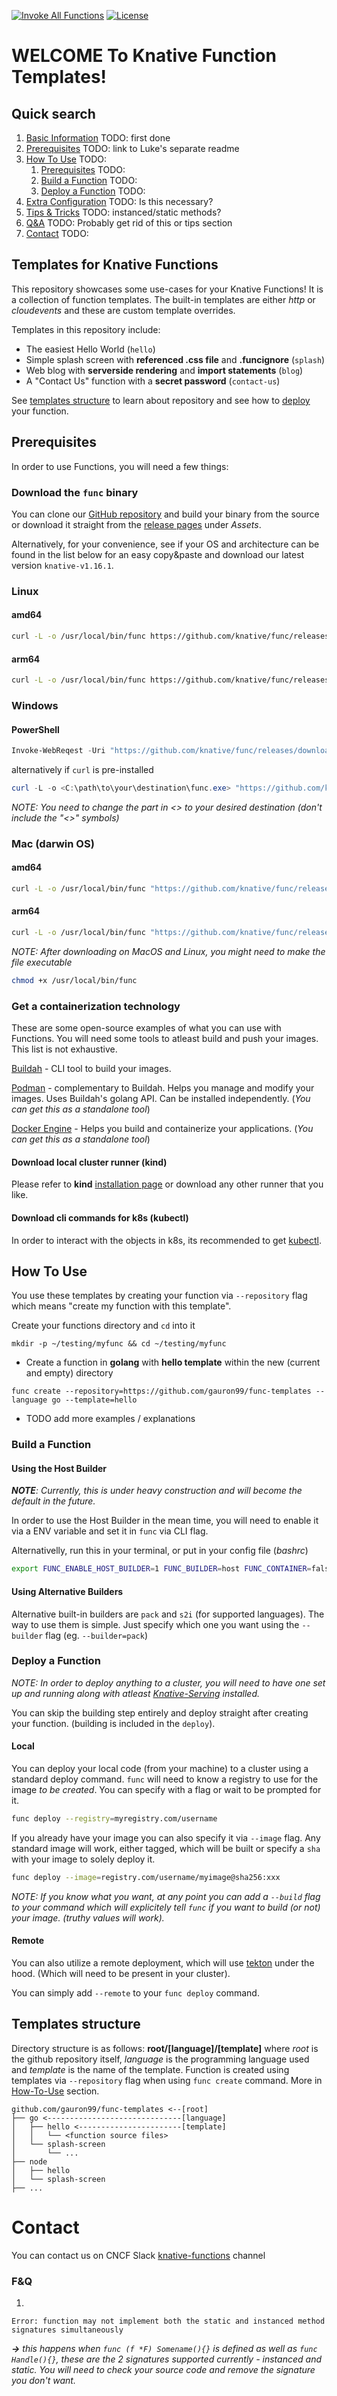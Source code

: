 [![Invoke All Functions](https://github.com/gauron99/func-templates/actions/workflows/invoke-all.yaml/badge.svg)](https://github.com/gauron99/func-templates/actions/workflows/invoke-all.yaml)
[![License](https://img.shields.io/github/license/gauron99/func-templates)](https://github.com/gauron99/func-templates/blob/main/LICENSE)

# WELCOME To Knative Function Templates!

## Quick search

1. [Basic Information](#templates-for-knative-functions) TODO: first done
2. [Prerequisites](#prerequisites) TODO: link to Luke's separate readme
3. [How To Use](#how-to-use) TODO:
    1. [Prerequisites](#prerequisites) TODO:
    2. [Build a Function](#build-a-function) TODO:
    3. [Deploy a Function](#deploy-a-function) TODO:
4. [Extra Configuration]() TODO: Is this necessary?
5. [Tips & Tricks]() TODO: instanced/static methods?
6. [Q&A]() TODO: Probably get rid of this or tips section 
7. [Contact](#contact) TODO:

## Templates for Knative Functions
This repository showcases some use-cases for your Knative Functions!
It is a collection of function templates. The built-in templates
are either *http* or *cloudevents* and these are custom template overrides.

Templates in this repository include:
- The easiest Hello World (`hello`)
- Simple splash screen with **referenced .css file** and **.funcignore** (`splash`)
- Web blog with **serverside rendering** and **import statements** (`blog`)
- A "Contact Us" function with a **secret password** (`contact-us`)

See [templates structure](#templates-structure) to learn about repository and
see how to [deploy](#deploy-a-function) your function.

## Prerequisites
In order to use Functions, you will need a few things:

### Download the `func` binary
You can clone our [GitHub repository](https://github.com/knative/func/) and 
build your binary from the source or download it straight from the
[release pages](https://github.com/knative/func/releases) under *Assets*.

Alternatively, for your convenience, see if your OS and architecture can be
found in the list below for an easy copy&paste and download our latest version
`knative-v1.16.1`.

### Linux

#### amd64
```bash
curl -L -o /usr/local/bin/func https://github.com/knative/func/releases/download/knative-v1.16.1/func_linux_amd64
```

#### arm64
```bash
curl -L -o /usr/local/bin/func https://github.com/knative/func/releases/download/knative-v1.16.1/func_linux_arm64
```

### Windows

#### PowerShell
```powershell
Invoke-WebReqest -Uri "https://github.com/knative/func/releases/download/knative-v1.16.1/func_windows_amd64.exe" -OutFile <"C:\path\to\your\destination\func.exe">
```
alternatively if `curl` is pre-installed
```powershell
curl -L -o <C:\path\to\your\destination\func.exe> "https://github.com/knative/func/releases/download/knative-v1.16.1/func_windows_amd64.exe" 
```
*NOTE: You need to change the part in <> to your desired destination*
*(don't include the "<>" symbols)*
### Mac (darwin OS)

#### amd64

```sh
curl -L -o /usr/local/bin/func "https://github.com/knative/func/releases/download/knative-v1.16.1/func_darwin_amd64"
```

#### arm64

```sh
curl -L -o /usr/local/bin/func "https://github.com/knative/func/releases/download/knative-v1.16.1/func_darwin_arm64"
```

*NOTE: After downloading on MacOS and Linux, you might need to make the file
executable*

```sh
chmod +x /usr/local/bin/func
```

### Get a containerization technology
These are some open-source examples of what you can use with Functions. You will
need some tools to atleast build and push your images. This list is not exhaustive.

[Buildah](https://github.com/containers/buildah/blob/main/install.md) - CLI tool
to build your images.

[Podman](https://podman.io/docs/installation#installing-on-linux) - complementary
to Buildah. Helps you manage and modify your images. Uses Buildah's golang API.
Can be installed independently. (*You can get this as a standalone tool*)

[Docker Engine](https://docs.docker.com/engine/install/) - Helps you build and 
containerize your applications. (*You can get this as a standalone tool*)

#### Download local cluster runner (kind)
Please refer to **kind**
[installation page](https://kind.sigs.k8s.io/docs/user/quick-start/#installation)
or download any other runner that you like.
#### Download cli commands for k8s (kubectl)
In order to interact with the objects in k8s, its recommended to get
[kubectl](https://kubernetes.io/docs/tasks/tools/).

## How To Use
You use these templates by creating your function via `--repository` flag which
means "create my function with this template".

Create your functions directory and `cd` into it

```
mkdir -p ~/testing/myfunc && cd ~/testing/myfunc
```

- Create a function in **golang** with **hello template** within the new (current and empty) directory

```
func create --repository=https://github.com/gauron99/func-templates --language go --template=hello
```

- TODO add more examples / explanations
### Build a Function

#### Using the Host Builder
***NOTE**: Currently, this is under heavy construction and will become the default in the
future.*

In order to use the Host Builder in the mean time, you will need to enable it via a ENV variable
and set it in `func` via CLI flag.

Alternativelly, run this in your terminal, or put in your config file (*bashrc*)
```bash
export FUNC_ENABLE_HOST_BUILDER=1 FUNC_BUILDER=host FUNC_CONTAINER=false
```

#### Using Alternative Builders
Alternative built-in builders are `pack` and `s2i` (for supported languages).
The way to use them is simple. Just specify which one you want using the
`--builder` flag (eg. `--builder=pack`)
### Deploy a Function
*NOTE: In order to deploy anything to a cluster, you will need to have one set up
and running along with atleast [Knative-Serving](https://knative.dev/docs/serving/) installed.*


You can skip the building step entirely and deploy straight after creating your
function. (building is included in the `deploy`).

#### Local
You can deploy your local code (from your machine) to a cluster using a standard
deploy command. `func` will need to know a registry to use for the image
*to be created*. You can specify with a flag or wait to be prompted for it.
```bash
func deploy --registry=myregistry.com/username
```
If you already have your image you can also specify it via `--image` flag. Any
standard image will work, either tagged, which will be built or specify a `sha`
with your image to solely deploy it.


```bash
func deploy --image=registry.com/username/myimage@sha256:xxx
```

*NOTE: If you know what you want, at any point you can add a `--build` flag to
your command which will explicitely tell `func` if you want to build (or not)
your image. (truthy values will work).*

#### Remote

You can also utilize a remote deployment, which will use
[tekton](https://tekton.dev/) under the hood. (Which will need to be present in
your cluster).

You can simply add `--remote` to your `func deploy` command.

## Templates structure
 Directory structure is as follows: **root/[language]/[template]** where *root* is 
 the github repository itself, *language* is the programming language used and
 *template* is the name of the template. Function is created using templates via
 `--repository` flag when using `func create` command. More in [How-To-Use](#how-to-use) section.

```
github.com/gauron99/func-templates <--[root]
├── go <------------------------------[language]
│   ├── hello <-----------------------[template]
│   │   └── <function source files>
│   └── splash-screen
│       └── ...   
├── node
│   ├── hello
│   └── splash-screen
├── ...
```
# Contact
You can contact us on CNCF Slack [knative-functions](https://cloud-native.slack.com/archives/C04LKEZUXEE) channel

### F&Q
1.
```
Error: function may not implement both the static and instanced method signatures simultaneously
```
***->** this happens when `func (f *F) Somename(){}` is defined as well as
`func Handle(){}`, these are the 2 signatures supported currently - instanced
and static. You will need to check your source code and remove the signature you
don't want.*
